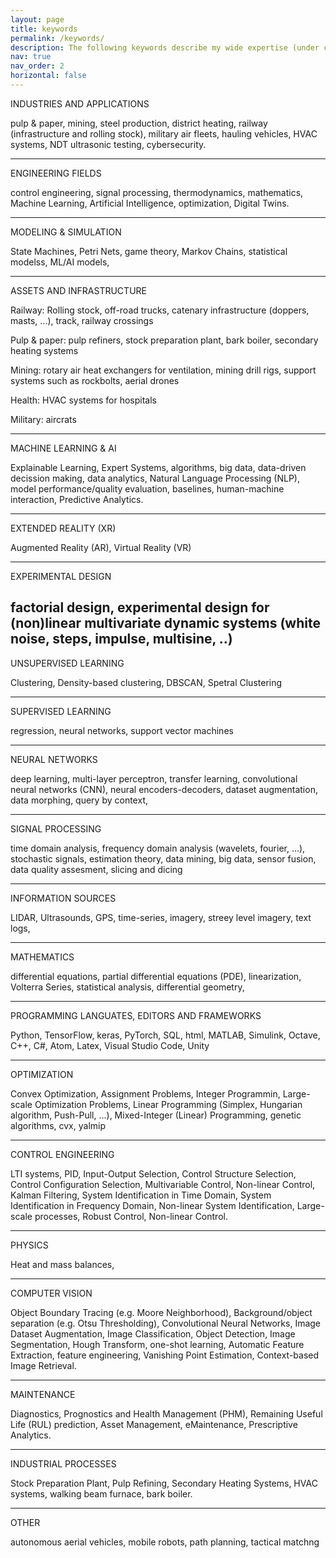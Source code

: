 ```yaml
---
layout: page
title: keywords
permalink: /keywords/  
description: The following keywords describe my wide expertise (under construction)
nav: true
nav_order: 2
horizontal: false
---
```


INDUSTRIES AND APPLICATIONS

pulp & paper, mining, steel production, district heating, railway (infrastructure and rolling stock), military air fleets, hauling vehicles, HVAC systems, NDT ultrasonic testing, cybersecurity.

---

ENGINEERING FIELDS

 control engineering, signal processing, thermodynamics, mathematics, Machine Learning, Artificial Intelligence, optimization, Digital Twins. 

---
MODELING & SIMULATION

State Machines, Petri Nets, game theory, Markov Chains, statistical modelss, ML/AI models,  

---
ASSETS AND INFRASTRUCTURE

Railway: Rolling stock, off-road trucks, catenary infrastructure (doppers, masts, ...), track, railway crossings

Pulp & paper:  pulp refiners, stock preparation plant, bark boiler, secondary heating systems

Mining:  rotary air heat exchangers for ventilation, mining drill rigs, support systems such as rockbolts, aerial drones

Health: HVAC systems for hospitals

Military: aircrats

---
MACHINE LEARNING & AI

Explainable Learning, Expert Systems,  algorithms, big data, data-driven decission making, data analytics, Natural Language Processing (NLP), model performance/quality  evaluation, baselines, human-machine interaction, Predictive Analytics. 

---
EXTENDED REALITY (XR)

Augmented Reality (AR), Virtual Reality (VR)

---
EXPERIMENTAL DESIGN

factorial design, experimental design for (non)linear multivariate dynamic systems (white noise, steps, impulse, multisine, ..)
---
UNSUPERVISED LEARNING

Clustering, Density-based clustering, DBSCAN, Spetral Clustering

---
SUPERVISED LEARNING

regression, neural networks, support vector machines

---
NEURAL NETWORKS

deep learning, multi-layer perceptron, transfer learning, convolutional neural networks (CNN), neural encoders-decoders,  dataset augmentation, data morphing, query by context, 

---
SIGNAL PROCESSING

time domain analysis,  frequency domain analysis (wavelets, fourier, ...), stochastic signals, estimation theory, data mining, big data,  sensor fusion, data quality assesment, slicing and dicing 

---
INFORMATION SOURCES

LIDAR, Ultrasounds, GPS, time-series, imagery, streey level imagery, text logs, 

---
MATHEMATICS

differential equations, partial differential equations (PDE), linearization, Volterra Series, statistical analysis, differential geometry, 

---
PROGRAMMING LANGUATES, EDITORS AND FRAMEWORKS

Python, TensorFlow, keras, PyTorch, SQL, html, MATLAB, Simulink, Octave, C++, C#, Atom, Latex, Visual Studio Code, Unity

---
OPTIMIZATION

Convex Optimization, Assignment Problems, Integer Programmin, Large-scale Optimization Problems, Linear Programming (Simplex, Hungarian algorithm, Push-Pull, ...), Mixed-Integer (Linear) Programming, genetic algorithms, cvx, yalmip

---
CONTROL ENGINEERING

LTI systems, PID, Input-Output Selection, Control Structure Selection, Control Configuration Selection,  Multivariable Control, Non-linear Control, Kalman Filtering, System Identification in Time Domain, System Identification in Frequency Domain, Non-linear System Identification, Large-scale processes, Robust Control, Non-linear Control.

---
PHYSICS

Heat and mass balances, 

---
COMPUTER VISION

Object Boundary Tracing (e.g. Moore Neighborhood), Background/object separation (e.g. Otsu Thresholding), Convolutional Neural Networks, Image Dataset Augmentation, Image Classification, Object Detection, Image Segmentation, Hough Transform, one-shot learning, Automatic Feature Extraction, feature engineering, Vanishing Point Estimation, Context-based Image Retrieval. 

---
MAINTENANCE

Diagnostics, Prognostics and Health Management (PHM), Remaining Useful Life (RUL) prediction, Asset Management, eMaintenance, Prescriptive Analytics. 

---
INDUSTRIAL PROCESSES

Stock Preparation Plant, Pulp Refining, Secondary Heating Systems, HVAC systems, walking beam furnace, bark boiler. 

---
OTHER

autonomous aerial vehicles, mobile robots, path planning, tactical matchng